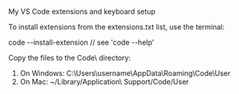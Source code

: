 My VS Code extensions and keyboard setup

To install extensions from the extensions.txt list, use the terminal:

code --install-extension <ext> // see 'code --help'

Copy the files to the Code\ directory:

1) On Windows: C:\Users\username\AppData\Roaming\Code\User
2) On Mac: ~/Library/Application\ Support/Code/User